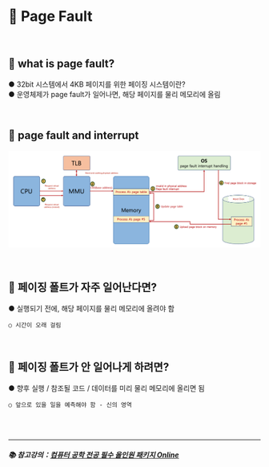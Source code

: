 # 🔑 Page Fault

<br>

## 📌 what is page fault?

● 32bit 시스템에서 4KB 페이지를 위한 페이징 시스템이란?<br>
● 운영체제가 page fault가 일어나면, 해당 페이지를 물리 메모리에 올림<br>

<br>

## 📌 page fault and interrupt

![PageFaultFlow](./image/page_fault_flow.png)

<br>

## 📌 페이징 폴트가 자주 일어난다면?

● 실행되기 전에, 해당 페이지를 물리 메모리에 올려야 함
```
○ 시간이 오래 걸림
```

<br>

## 📌 페이징 폴트가 안 일어나게 하려면?

● 향후 실행 / 참조될 코드 / 데이터를 미리 물리 메모리에 올리면 됨
```
○ 앞으로 있을 일을 예측해야 함 - 신의 영역
```

<br>
<br>

---

##### 📚 참고강의：[컴퓨터 공학 전공 필수 올인원 패키지 Online](https://fastcampus.co.kr/dev_online_cs)